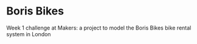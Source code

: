 # Boris Bikes 

Week 1 challenge at Makers: a project to model the Boris Bikes bike rental system in London
